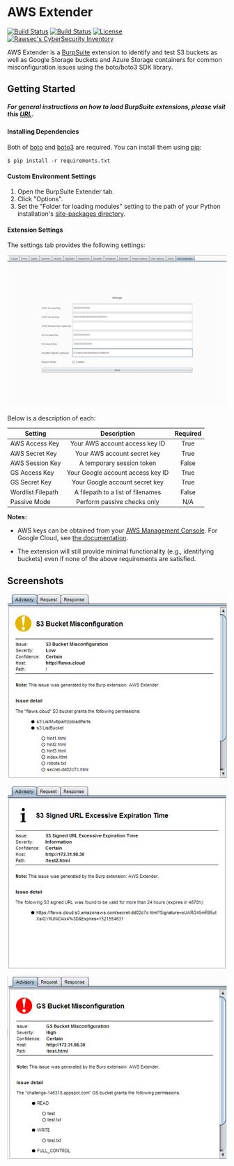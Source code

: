 # AWS Extender

[![Build Status](https://img.shields.io/github/forks/https://github.com/VirtueSecurity/aws-extender/.svg)](https://github.com/https://github.com/VirtueSecurity/aws-extender/)
[![Build Status](https://img.shields.io/github/stars/https://github.com/VirtueSecurity/aws-extender/.svg)](https://github.com/https://github.com/VirtueSecurity/aws-extender/)
[![License](https://img.shields.io/github/license/https://github.com/VirtueSecurity/aws-extender/.svg)](https://github.com/https://github.com/VirtueSecurity/aws-extender/)
[![Rawsec's CyberSecurity Inventory](https://inventory.rawsec.ml/img/badges/Rawsec-inventoried-FF5050_flat.svg)](https://inventory.rawsec.ml/tools.html#AWS%20Extender)

AWS Extender is a [BurpSuite](https://portswigger.net/burp/) extension to identify and test S3 buckets as well as Google Storage buckets and Azure Storage containers for common misconfiguration issues using the boto/boto3 SDK library.


## Getting Started
##### For general instructions on how to load BurpSuite extensions, please visit this [URL](https://support.portswigger.net/customer/portal/articles/1965930-how-to-install-an-extension-in-burp-suite).

#### Installing Dependencies
Both of [boto](https://github.com/boto/boto) and [boto3](https://github.com/boto/boto3) are required. You can install them using [pip](https://en.wikipedia.org/wiki/Pip_\(package_manager\)):

    $ pip install -r requirements.txt

#### Custom Environment Settings
1. Open the BurpSuite Extender tab.
2. Click "Options".
3. Set the "Folder for loading modules" setting to the path of your Python installation's [site-packages directory](https://docs.python.org/2/install/#how-installation-works).

#### Extension Settings
The settings tab provides the following settings:

<a href="https://github.com/VirtueSecurity/aws-extender/blob/master/screenshots/settings.png?raw=true" target="_blank"><img src="https://github.com/VirtueSecurity/aws-extender/blob/master/screenshots/settings_thumb.png?raw=true" alt="Settings Tab"></a>

Below is a description of each:

| Setting   |      Description      |      Required      |
|----------|:-------------:|:-------------:|
| AWS Access Key |  Your AWS account access key ID |  True |
| AWS Secret Key |    Your AWS account secret key   |    True   |
| AWS Session Key | A temporary session token | False |
| GS Access Key | Your Google account access key ID | True |
| GS Secret Key | Your Google account secret key | True |
| Wordlist Filepath | A filepath to a list of filenames | False |
| Passive Mode | Perform passive checks only | N/A |

**Notes:**
* AWS keys can be obtained from your [AWS Management Console](https://console.aws.amazon.com/iam/home?#/security_credential). For Google Cloud, see [the documentation](https://cloud.google.com/storage/docs/migrating#keys).

* The extension will still provide minimal functionality (e.g., identifying buckets) even if none of the above requirements are satisfied.


## Screenshots
<a href="https://github.com/VirtueSecurity/aws-extender/blob/master/screenshots/S3_bucket_misconfiguration.png?raw=true" target="_blank"><img src="https://github.com/VirtueSecurity/aws-extender/blob/master/screenshots/S3_bucket_misconfiguration.png?raw=true" alt="S3 Bucket Misconfiguration"></a>

<a href="https://github.com/VirtueSecurity/aws-extender/blob/master/screenshots/excessive_signed_url.png?raw=true" target="_blank"><img src="https://github.com/VirtueSecurity/aws-extender/blob/master/screenshots/excessive_signed_url.png?raw=true" alt="S3 Signed URL Excessive Expiration Time"></a>

<a href="https://github.com/VirtueSecurity/aws-extender/blob/master/screenshots/GS_bucket_misconfiguration.png?raw=true" target="_blank"><img src="https://github.com/VirtueSecurity/aws-extender/blob/master/screenshots/GS_bucket_misconfiguration.png?raw=true" alt="GS Bucket Misconfiguration"></a>


